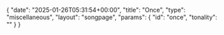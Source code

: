 {
    "date": "2025-01-26T05:31:54+00:00",
    "title": "Once",
    "type": "miscellaneous",
    "layout": "songpage",
    "params": {
        "id": "once",
        "tonality": ""
    }
}